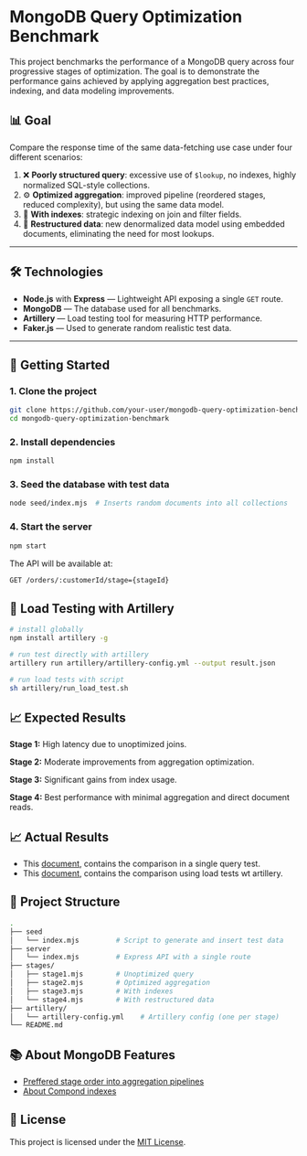 # MongoDB Query Optimization Benchmark

This project benchmarks the performance of a MongoDB query across four progressive stages of optimization. The goal is to demonstrate the performance gains achieved by applying aggregation best practices, indexing, and data modeling improvements.

## 📊 Goal

Compare the response time of the same data-fetching use case under four different scenarios:

1. ❌ **Poorly structured query**: excessive use of `$lookup`, no indexes, highly normalized SQL-style collections.
2. ⚙️ **Optimized aggregation**: improved pipeline (reordered stages, reduced complexity), but using the same data model.
3. 🧭 **With indexes**: strategic indexing on join and filter fields.
4. 🧱 **Restructured data**: new denormalized data model using embedded documents, eliminating the need for most lookups.

---

## 🛠️ Technologies

- **Node.js** with **Express** — Lightweight API exposing a single `GET` route.
- **MongoDB** — The database used for all benchmarks.
- **Artillery** — Load testing tool for measuring HTTP performance.
- **Faker.js** — Used to generate random realistic test data.

---

## 🚀 Getting Started

### 1. Clone the project

```bash
git clone https://github.com/your-user/mongodb-query-optimization-benchmark.git
cd mongodb-query-optimization-benchmark
```

### 2. Install dependencies

```bash
npm install
```

### 3. Seed the database with test data

```bash
node seed/index.mjs  # Inserts random documents into all collections
```

### 4. Start the server

```bash
npm start
```

The API will be available at:

```bash
GET /orders/:customerId/stage={stageId}
```

## 🧪 Load Testing with Artillery

```bash
# install globally
npm install artillery -g

# run test directly with artillery
artillery run artillery/artillery-config.yml --output result.json

# run load tests with script
sh artillery/run_load_test.sh

```

## 📈 Expected Results

**Stage 1:** High latency due to unoptimized joins.

**Stage 2:** Moderate improvements from aggregation optimization.

**Stage 3:** Significant gains from index usage.

**Stage 4:** Best performance with minimal aggregation and direct document reads.

## 📈 Actual Results

- This [document](docs/single_query_results.md), contains the comparison in a single query test.
- This [document](docs/artillery_load_benchmark.md), contains the comparison using load tests wt artillery.

## 📂 Project Structure

```bash
.
├── seed
│   └── index.mjs         # Script to generate and insert test data
├── server
│   └── index.mjs         # Express API with a single route
├── stages/
│   ├── stage1.mjs        # Unoptimized query
│   ├── stage2.mjs        # Optimized aggregation
│   ├── stage3.mjs        # With indexes
│   └── stage4.mjs        # With restructured data
├── artillery/
│   └── artillery-config.yml    # Artillery config (one per stage)
└── README.md

```

## 📚 About MongoDB Features

- [Preffered stage order into aggregation pipelines](docs/mongo_aggregation_pipeline_order.md)
- [About Compond indexes](docs/mongodb_compound_indexes.md)

## 📄 License

This project is licensed under the [MIT License](LISCENCE).
